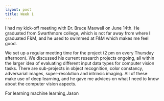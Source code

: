 ```yaml
---
layout: post
title: Week 1
---
```


I had my kick-off meeting with Dr. Bruce Maxwell on June 14th. He graduated from Swarthmore college, which is not far away from where I graduated F&M, and he used to swimmed at F&M which makes me feel good. 

We set up a regular meeting time for the project (2 pm on every Thursday afternoon). We discussed his current research projects ongoing, all within the larger idea of evaluating different input data types for computer vision tasks.  There are sub-projects in object recognition, color constancy, adversarial images, super-resolution and intrinsic imaging. All of these make use of deep learning, and he gave me advices on what I need to know about the computer vision aspects. 

For learning machine learning,Jason 
